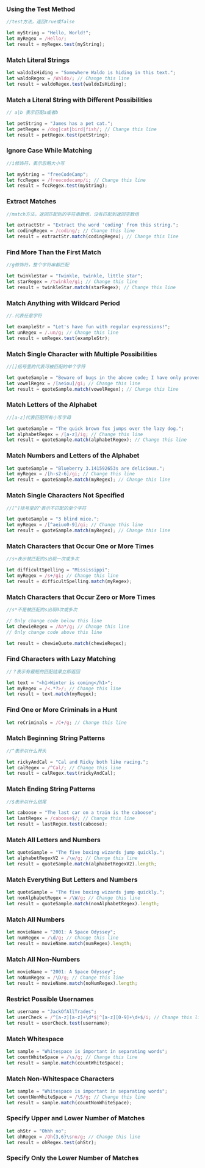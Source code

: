 ### Using the Test Method
```js
//test方法，返回true或false

let myString = "Hello, World!";
let myRegex = /Hello/;
let result = myRegex.test(myString);
```

### Match Literal Strings
```js
let waldoIsHiding = "Somewhere Waldo is hiding in this text.";
let waldoRegex = /Waldo/; // Change this line
let result = waldoRegex.test(waldoIsHiding);
```

### Match a Literal String with Different Possibilities
```js
// a|b 表示匹配a或者b

let petString = "James has a pet cat.";
let petRegex = /dog|cat|bird|fish/; // Change this line
let result = petRegex.test(petString);
```

### Ignore Case While Matching
```js
//i修饰符，表示忽略大小写

let myString = "freeCodeCamp";
let fccRegex = /freecodecamp/i; // Change this line
let result = fccRegex.test(myString);
```

### Extract Matches
```js
//match方法，返回匹配到的字符串数组，没有匹配到返回空数组

let extractStr = "Extract the word 'coding' from this string.";
let codingRegex = /coding/; // Change this line
let result = extractStr.match(codingRegex); // Change this line
```

### Find More Than the First Match
```js
//g修饰符，整个字符串都匹配

let twinkleStar = "Twinkle, twinkle, little star";
let starRegex = /twinkle/gi; // Change this line
let result = twinkleStar.match(starRegex); // Change this line
```

### Match Anything with Wildcard Period
```js
//.代表任意字符

let exampleStr = "Let's have fun with regular expressions!";
let unRegex = /.un/g; // Change this line
let result = unRegex.test(exampleStr);
```

### Match Single Character with Multiple Possibilities
```js
//[]括号里的代表可被匹配的单个字符

let quoteSample = "Beware of bugs in the above code; I have only proved it correct, not tried it.";
let vowelRegex = /[aeiou]/gi; // Change this line
let result = quoteSample.match(vowelRegex); // Change this line
```

### Match Letters of the Alphabet
```js
//[a-z]代表匹配所有小写字母

let quoteSample = "The quick brown fox jumps over the lazy dog.";
let alphabetRegex = /[a-z]/ig; // Change this line
let result = quoteSample.match(alphabetRegex); // Change this line
```

### Match Numbers and Letters of the Alphabet
```js
let quoteSample = "Blueberry 3.141592653s are delicious.";
let myRegex = /[h-s2-6]/gi; // Change this line
let result = quoteSample.match(myRegex); // Change this line
```

### Match Single Characters Not Specified
```js
//[^]括号里的^表示不匹配的单个字符

let quoteSample = "3 blind mice.";
let myRegex = /[^aeiuo0-9]/gi; // Change this line
let result = quoteSample.match(myRegex); // Change this line
```

### Match Characters that Occur One or More Times
```js
//s+表示被匹配的s出现一次或多次

let difficultSpelling = "Mississippi";
let myRegex = /s+/gi; // Change this line
let result = difficultSpelling.match(myRegex);
```

### Match Characters that Occur Zero or More Times
```js
//s*不是被匹配的s出现0次或多次

// Only change code below this line
let chewieRegex = /Aa*/g; // Change this line
// Only change code above this line

let result = chewieQuote.match(chewieRegex);
```

### Find Characters with Lazy Matching
```js
//？表示有最短的匹配结果立即返回

let text = "<h1>Winter is coming</h1>";
let myRegex = /<.*?>/; // Change this line
let result = text.match(myRegex);
```

### Find One or More Criminals in a Hunt
```js
let reCriminals = /C+/g; // Change this line
```

### Match Beginning String Patterns
```js
//^表示以什么开头

let rickyAndCal = "Cal and Ricky both like racing.";
let calRegex = /^Cal/; // Change this line
let result = calRegex.test(rickyAndCal);
```

### Match Ending String Patterns
```js
//$表示以什么结尾

let caboose = "The last car on a train is the caboose";
let lastRegex = /caboose$/; // Change this line
let result = lastRegex.test(caboose);
```

### Match All Letters and Numbers
```js
let quoteSample = "The five boxing wizards jump quickly.";
let alphabetRegexV2 = /\w/g; // Change this line
let result = quoteSample.match(alphabetRegexV2).length;
```

### Match Everything But Letters and Numbers
```js
let quoteSample = "The five boxing wizards jump quickly.";
let nonAlphabetRegex = /\W/g; // Change this line
let result = quoteSample.match(nonAlphabetRegex).length;
```

### Match All Numbers
```js
let movieName = "2001: A Space Odyssey";
let numRegex = /\d/g; // Change this line
let result = movieName.match(numRegex).length;
```

### Match All Non-Numbers
```js
let movieName = "2001: A Space Odyssey";
let noNumRegex = /\D/g; // Change this line
let result = movieName.match(noNumRegex).length;
```

### Restrict Possible Usernames
```js
let username = "JackOfAllTrades";
let userCheck = /^[a-z][a-z]+\d*$|^[a-z][0-9]+\d+$/i; // Change this line
let result = userCheck.test(username);
```

### Match Whitespace
```js
let sample = "Whitespace is important in separating words";
let countWhiteSpace = /\s/g; // Change this line
let result = sample.match(countWhiteSpace);
```

### Match Non-Whitespace Characters
```js
let sample = "Whitespace is important in separating words";
let countNonWhiteSpace = /\S/g; // Change this line
let result = sample.match(countNonWhiteSpace);
```

### Specify Upper and Lower Number of Matches
```js
let ohStr = "Ohhh no";
let ohRegex = /Oh{3,6}\sno/g; // Change this line
let result = ohRegex.test(ohStr);
```

### Specify Only the Lower Number of Matches
```js

```
